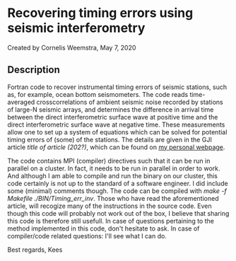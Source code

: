 # Recovering timing errors using seismic interferometry
Created by Cornelis Weemstra, May 7, 2020

## Description

Fortran code to recover instrumental timing errors of seismic stations, such as, for example, ocean bottom seismometers. The code reads time-averaged crosscorrelations of ambient seismic noise recorded by stations of large-N seismic arrays, and determines the difference in arrival time between the direct interferometric surface wave at positive time and the direct interferometric surface wave at negative time. These measurements allow one to set up a system of equations which can be solved for potential timing errors of (some) of the stations. The details are given in the GJI article _title of article (202?)_, which can be found on [my personal webpage](https://kweemstra.com/publications.php "Link to my publications").   

The code contains MPI (compiler) directives such that it can be run in parallel on a cluster. In fact, it needs to be run in parallel in order to work. And although I am able to compile and run the binary on our cluster, this code certainly is not up to the standard of a software engineer. I did include some (minimal) comments though. The code can be compiled with *make -f Makefile ./BIN/Timing_err_inv*. Those who have read the aforementioned article, will recogize many of the instructions in the source code. Even though this code will probably not work out of the box, I believe that sharing this code is therefore still usefull. In case of questions pertaining to the method implemented in this code, don't hesitate to ask. In case of compiler/code related questions: I'll see what I can do.   

Best regards,
Kees
